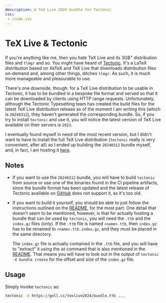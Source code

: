 ```yaml
---
description: A TeX Live 2024 bundle for Tectonic
css:
 - /code.css
---
```


# TeX Live & Tectonic

If you're anything like me, then you *hate* TeX Live and its 3GB$^+$ distribution 
files and `tlmgr` and so. You might have heard of [Tectonic]. It's a LaTeX 
distribution based on XeTeX and TeX Live that downloads distribution files 
on-demand and, among other things, ditches `tlmgr`. As such, it is much more 
manageable and pleasurable to use.

[Tectonic]: https://tectonic-typesetting.github.io

There's one downside, though: for a TeX Live distribution to be usable in Tectonic,
it has to be bundled in a bespoke file format and served so that it can be 
downloaded by clients using HTTP range requests. Unfortunately, although the Tectonic
Typesetting team has created the build files for the latest TeX Live distribution 
release as of the moment I am writing this (which is `20240312`), they haven't 
generated the corresponding bundle. So, if you try to install `tectonic` and use it,
you will notice the latest version of TeX Live available on their servers is `2023`.

I eventually found myself in need of the most recent version, but I didn't want to
have to install the full TeX Live distribution (`tectonic` really is very convenient,
after all) so I ended up building the `20240312` bundle myself, and, in fact, I am
hosting it [here](/texlive2024/bundle.ttb).

## Notes

 - If you want to use the `20240312` bundle, you will have to build `tectonic` from
   source or use one of the binaries found in the CI pipeline artifacts, since the
   bundle format has been updated and the latest release of Tectonic available on
   [GitHub](https://github.com/tectonic-typesetting/tectonic) does not support it,
   as it's too old. 

 - If you want to build it yourself, you should be able to just follow the instructions
   outlined on the [README], for the most part. One detail that doesn't seem to be 
   mentioned, however, is that for actually hosting a bundle that can be used by 
   `tectonic`, you will need the `.ttb` and the `index.gz` files (only). 
   If the `.ttb` file is named `<name>.ttb`, then `index.gz` has to be renamed to 
   `<name>.ttb.index.gz`, and they must be placed in the same directory.

   The `index.gz` file is actually contained in the `.ttb` file, and you will have to 
   "extract" it using the `dd` command that is also mentioned in the [README]. 
   That means you will have to look out in the output of `tectonic -X bundle create`
   for the offset and size of the `index.gz` file.

[README]: https://github.com/tectonic-typesetting/tectonic/tree/master/bundles

## Usage

Simply invoke `tectonic` as:

```sh
tectonic -b https://goll.cc/texlive2024/bundle.ttb ...
```
